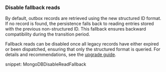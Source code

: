 ### Disable fallback reads

By default, outbox records are retrieved using the new structured ID format. If no record is found, the persistence falls back to reading entries stored with the previous non-structured ID. This fallback ensures backward compatibility during the transition period.

Fallback reads can be disabled once all legacy records have either expired or been dispatched, ensuring that only the structured format is queried. For details and recommendations, see the [upgrade guide](/persistence/upgrades/mongodb-5to6.md).

snippet: MongoDBDisableReadFallback